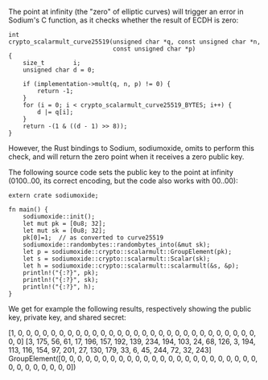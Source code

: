 
The point at infinity (the "zero" of elliptic curves) will trigger an
error in Sodium's C function, as it checks whether the result of ECDH is
zero:

```
int
crypto_scalarmult_curve25519(unsigned char *q, const unsigned char *n,
                             const unsigned char *p)
{
    size_t        i;
    unsigned char d = 0;

    if (implementation->mult(q, n, p) != 0) {
        return -1;
    }
    for (i = 0; i < crypto_scalarmult_curve25519_BYTES; i++) {
        d |= q[i];
    }
    return -(1 & ((d - 1) >> 8));
}
```

However, the Rust bindings to Sodium, sodiumoxide, omits to perform
this check, and will return the zero point when it receives a zero
public key.

The following source code sets the public key to the point at infinity
(0100..00, its correct encoding, but the code also works with 00..00):

```
extern crate sodiumoxide;

fn main() {
    sodiumoxide::init();
    let mut pk = [0u8; 32];
    let mut sk = [0u8; 32];
    pk[0]=1;  // as converted to curve25519
    sodiumoxide::randombytes::randombytes_into(&mut sk);
    let p = sodiumoxide::crypto::scalarmult::GroupElement(pk);
    let s = sodiumoxide::crypto::scalarmult::Scalar(sk);
    let h = sodiumoxide::crypto::scalarmult::scalarmult(&s, &p);
    println!("{:?}", pk);
    println!("{:?}", sk);
    println!("{:?}", h);
}
```

We get for example the following results, respectively showing the
public key, private key, and shared secret:

[1, 0, 0, 0, 0, 0, 0, 0, 0, 0, 0, 0, 0, 0, 0, 0, 0, 0, 0, 0, 0, 0, 0, 0,
0, 0, 0, 0, 0, 0, 0, 0]
[3, 175, 56, 61, 17, 196, 157, 192, 139, 234, 194, 103, 24, 68, 126, 3,
194, 113, 116, 154, 97, 201, 27, 130, 179, 33, 6, 45, 244, 72, 32, 243]
GroupElement([0, 0, 0, 0, 0, 0, 0, 0, 0, 0, 0, 0, 0, 0, 0, 0, 0, 0, 0,
0, 0, 0, 0, 0, 0, 0, 0, 0, 0, 0, 0, 0])
